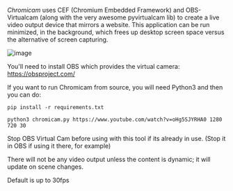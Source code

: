 *Chromicam* uses CEF (Chromium Embedded Framework) and OBS-Virtualcam (along with the very awesome pyvirtualcam lib) to create a live video output device that mirrors a website.  This application can be run minimized, in the background, which frees up desktop screen space versus the alternative of screen capturing.

![image](https://user-images.githubusercontent.com/2575698/84745620-d6a57b80-af82-11ea-8137-7e01dd188004.png)

You'll need to install OBS which provides the virtual camera: https://obsproject.com/

If you want to run Chromicam from source, you will need Python3 and then you can do:

```
pip install -r requirements.txt
```
```
python3 chromicam.py https://www.youtube.com/watch?v=oHg5SJYRHA0 1280 720 30
```


Stop OBS Virtual Cam before using with this tool if its already in use. 
(Stop it in OBS if using it there, for example)

There will not be any video output unless the content is dynamic; it will update on scene changes.

Default is up to 30fps
